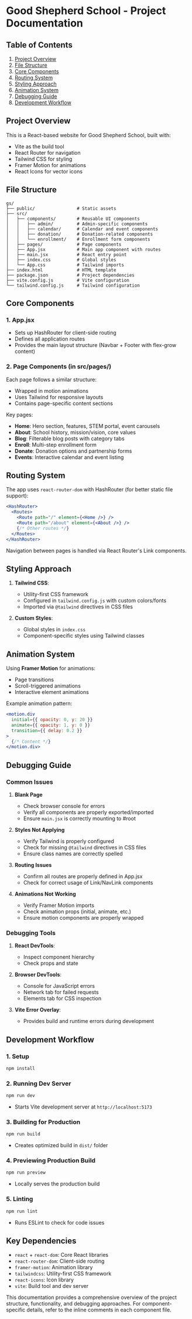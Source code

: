 # Good Shepherd School - Project Documentation

## Table of Contents
1. [Project Overview](#project-overview)
2. [File Structure](#file-structure)
3. [Core Components](#core-components)
4. [Routing System](#routing-system)
5. [Styling Approach](#styling-approach)
6. [Animation System](#animation-system)
7. [Debugging Guide](#debugging-guide)
8. [Development Workflow](#development-workflow)

## Project Overview

This is a React-based website for Good Shepherd School, built with:
- Vite as the build tool
- React Router for navigation
- Tailwind CSS for styling
- Framer Motion for animations
- React Icons for vector icons

## File Structure

```
gs/
├── public/                # Static assets
├── src/
│   ├── components/        # Reusable UI components
│   │   ├── admin/         # Admin-specific components
│   │   ├── calendar/      # Calendar and event components
│   │   ├── donation/      # Donation-related components
│   │   └── enrollment/    # Enrollment form components
│   ├── pages/             # Page components
│   ├── App.jsx            # Main app component with routes
│   ├── main.jsx           # React entry point
│   ├── index.css          # Global styles
│   └── App.css            # Tailwind imports
├── index.html             # HTML template
├── package.json           # Project dependencies
├── vite.config.js         # Vite configuration
└── tailwind.config.js     # Tailwind configuration
```

## Core Components

### 1. App.jsx
- Sets up HashRouter for client-side routing
- Defines all application routes
- Provides the main layout structure (Navbar + Footer with flex-grow content)

### 2. Page Components (in src/pages/)
Each page follows a similar structure:
- Wrapped in motion animations
- Uses Tailwind for responsive layouts
- Contains page-specific content sections

Key pages:
- **Home**: Hero section, features, STEM portal, event carousels
- **About**: School history, mission/vision, core values
- **Blog**: Filterable blog posts with category tabs
- **Enroll**: Multi-step enrollment form
- **Donate**: Donation options and partnership forms
- **Events**: Interactive calendar and event listing

## Routing System

The app uses `react-router-dom` with HashRouter (for better static file support):

```jsx
<HashRouter>
  <Routes>
    <Route path="/" element={<Home />} />
    <Route path="/about" element={<About />} />
    {/* Other routes */}
  </Routes>
</HashRouter>
```

Navigation between pages is handled via React Router's Link components.

## Styling Approach

1. **Tailwind CSS**:
   - Utility-first CSS framework
   - Configured in `tailwind.config.js` with custom colors/fonts
   - Imported via `@tailwind` directives in CSS files

2. **Custom Styles**:
   - Global styles in `index.css`
   - Component-specific styles using Tailwind classes

## Animation System

Using **Framer Motion** for animations:
- Page transitions
- Scroll-triggered animations
- Interactive element animations

Example animation pattern:
```jsx
<motion.div
  initial={{ opacity: 0, y: 20 }}
  animate={{ opacity: 1, y: 0 }}
  transition={{ delay: 0.2 }}
>
  {/* Content */}
</motion.div>
```

## Debugging Guide

### Common Issues

1. **Blank Page**
   - Check browser console for errors
   - Verify all components are properly exported/imported
   - Ensure `main.jsx` is correctly mounting to #root

2. **Styles Not Applying**
   - Verify Tailwind is properly configured
   - Check for missing `@tailwind` directives in CSS files
   - Ensure class names are correctly spelled

3. **Routing Issues**
   - Confirm all routes are properly defined in App.jsx
   - Check for correct usage of Link/NavLink components

4. **Animations Not Working**
   - Verify Framer Motion imports
   - Check animation props (initial, animate, etc.)
   - Ensure motion components are properly wrapped

### Debugging Tools

1. **React DevTools**:
   - Inspect component hierarchy
   - Check props and state

2. **Browser DevTools**:
   - Console for JavaScript errors
   - Network tab for failed requests
   - Elements tab for CSS inspection

3. **Vite Error Overlay**:
   - Provides build and runtime errors during development

## Development Workflow

### 1. Setup
```bash
npm install
```

### 2. Running Dev Server
```bash
npm run dev
```
- Starts Vite development server at `http://localhost:5173`

### 3. Building for Production
```bash
npm run build
```
- Creates optimized build in `dist/` folder

### 4. Previewing Production Build
```bash
npm run preview
```
- Locally serves the production build

### 5. Linting
```bash
npm run lint
```
- Runs ESLint to check for code issues

## Key Dependencies

- `react` + `react-dom`: Core React libraries
- `react-router-dom`: Client-side routing
- `framer-motion`: Animation library
- `tailwindcss`: Utility-first CSS framework
- `react-icons`: Icon library
- `vite`: Build tool and dev server

This documentation provides a comprehensive overview of the project structure, functionality, and debugging approaches. For component-specific details, refer to the inline comments in each component file.